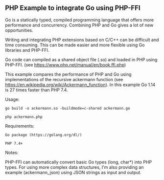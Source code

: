 PHP Example to integrate Go using PHP-FFI
------------------------------------------

Go is a statically typed, compiled programming language that offers more performance and concurrency.
Combining PHP and Go gives a lot of new opportunities.

Writing and integrating PHP extensions based on C/C++ can be difficult and time consuming.
This can be made easier and more flexible using Go libraries and PHP-FFI.

Go code can compiled as a shared object file (.so) and loaded in PHP using PHP-FFI.
(see https://www.php.net/manual/en/book.ffi.php)

This example compares the performance of PHP and Go using implementations
of the recursive ackermann function (see https://en.wikipedia.org/wiki/Ackermann_function).
In this example Go 1.14 is 27 times faster than PHP 7.4.

Usage:

    go build -o ackermann.so -buildmode=c-shared ackermann.go

    php ackermann.php

Requirements:

    Go package (https://golang.org/dl/)

    PHP 7.4+

Notes:

PHP-FFI can automatically convert basic Go types (long, char*) into PHP types.
For using more complex data structures, I'm also providing an example (ackermann_json)
using JSON strings as input and output.

